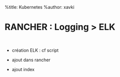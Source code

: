 %title: Kubernetes 
%author: xavki


# RANCHER : Logging > ELK


<br>

* création ELK : cf script

* ajout dans rancher

* ajout index

